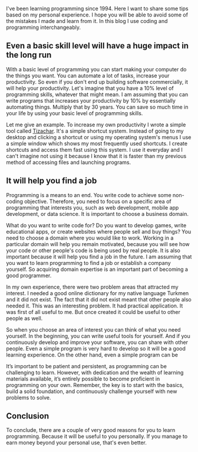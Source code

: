 <!-- META begin
title: Why you should learn programming?
created: 2024-06-08T23:50:21.817Z
updated: 2024-06-22T23:50:21.817Z
tags: big learn good
content: In this blog, I present several reasons how programming can be useful in the long-term in your life regardless of your skill level
-- META end -->

I've been learning programming since 1994. Here I want to share some tips based on my personal experience. I hope you will be able to avoid some of the mistakes I made and learn from it. In this blog I use coding and programming interchangeably.

## Even a basic skill level will have a huge impact in the long run

With a basic level of programming you can start making your computer do the things you want. You can automate a lot of tasks, increase your productivity. So even if you don't end up building software commercially, it will help your productivity. Let's imagine that you have a 10% level of programming skills, whatever that might mean. I am assuming that you can write programs that increases your productivity by 10% by essentially automating things. Multiply that by 30 years. You can save so much time in your life by using your basic level of programming skills.

Let me give an example. To increase my own productivity I wrote a simple tool called [Tizachar](https://github.com/berkesas/tizachar). It's a simple shortcut system. Instead of going to my desktop and clicking a shortcut or using my operating system's menus I use a simple window which shows my most frequently used shortcuts. I create shortcuts and access them fast using this system. I use it everyday and I can't imagine not using it because I know that it is faster than my previous method of accessing files and launching programs.

## It will help you find a job

Programming is a means to an end. You write code to achieve some non-coding objective. Therefore, you need to focus on a specific area of programming that interests you, such as web development, mobile app development, or data science. It is important to choose a business domain. 

What do you want to write code for? Do you want to develop games, write educational apps, or create websites where people sell and buy things? You need to choose a domain where you would like to work. Working in a particular domain will help you remain motivated, because you will see how your code or other people's code is being used by real people. It is also important because it will help you find a job in the future. I am assuming that you want to learn programming to find a job or establish a company yourself. So acquiring domain expertise is an important part of becoming a good programmer.

In my own experience, there were two problem areas that attracted my interest. I needed a good online dictionary for my native language Turkmen and it did not exist. The fact that it did not exist meant that other people also needed it. This was an interesting problem. It had practical application. It was first of all useful to me. But once created it could be useful to other people as well.

So when you choose an area of interest you can think of what you need yourself. In the beginning, you can write useful tools for yourself. And if you continuously develop and improve your software, you can share with other people. Even a simple program is very hard to develop so it will be a good learning experience. On the other hand, even a simple program can be 

It’s important to be patient and persistent, as programming can be challenging to learn. However, with dedication and the wealth of learning materials available, it’s entirely possible to become proficient in programming on your own. Remember, the key is to start with the basics, build a solid foundation, and continuously challenge yourself with new problems to solve.

## Conclusion

To conclude, there are a couple of very good reasons for you to learn programming. Because it will be useful to you personally. If you manage to earn money beyond your personal use, that's even better.